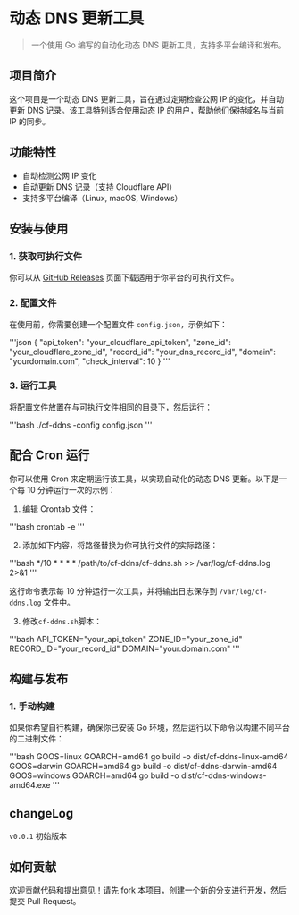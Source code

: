 # 动态 DNS 更新工具

> 一个使用 Go 编写的自动化动态 DNS 更新工具，支持多平台编译和发布。

## 项目简介

这个项目是一个动态 DNS 更新工具，旨在通过定期检查公网 IP 的变化，并自动更新 DNS 记录。该工具特别适合使用动态 IP 的用户，帮助他们保持域名与当前 IP 的同步。

## 功能特性

- 自动检测公网 IP 变化
- 自动更新 DNS 记录（支持 Cloudflare API）
- 支持多平台编译（Linux, macOS, Windows）

## 安装与使用

### 1. 获取可执行文件

你可以从 [GitHub Releases](https://github.com/Ruk1ng001/cf-ddns/releases) 页面下载适用于你平台的可执行文件。

### 2. 配置文件

在使用前，你需要创建一个配置文件 `config.json`，示例如下：

'''json
{
"api_token": "your_cloudflare_api_token",
"zone_id": "your_cloudflare_zone_id",
"record_id": "your_dns_record_id",
"domain": "yourdomain.com",
"check_interval": 10
}
'''

### 3. 运行工具

将配置文件放置在与可执行文件相同的目录下，然后运行：

'''bash
./cf-ddns -config config.json
'''

## 配合 Cron 运行

你可以使用 Cron 来定期运行该工具，以实现自动化的动态 DNS 更新。以下是一个每 10 分钟运行一次的示例：

1. 编辑 Crontab 文件：

'''bash
crontab -e
'''

2. 添加如下内容，将路径替换为你可执行文件的实际路径：

'''bash
*/10 * * * * /path/to/cf-ddns/cf-ddns.sh >> /var/log/cf-ddns.log 2>&1
'''

这行命令表示每 10 分钟运行一次工具，并将输出日志保存到 `/var/log/cf-ddns.log` 文件中。

3. 修改`cf-ddns.sh`脚本：

'''bash
API_TOKEN="your_api_token"
ZONE_ID="your_zone_id"
RECORD_ID="your_record_id"
DOMAIN="your.domain.com"
'''

## 构建与发布

### 1. 手动构建

如果你希望自行构建，确保你已安装 Go 环境，然后运行以下命令以构建不同平台的二进制文件：

'''bash
GOOS=linux GOARCH=amd64 go build -o dist/cf-ddns-linux-amd64
GOOS=darwin GOARCH=amd64 go build -o dist/cf-ddns-darwin-amd64
GOOS=windows GOARCH=amd64 go build -o dist/cf-ddns-windows-amd64.exe
'''

## changeLog

`v0.0.1` 初始版本

## 如何贡献

欢迎贡献代码和提出意见！请先 fork 本项目，创建一个新的分支进行开发，然后提交 Pull Request。
